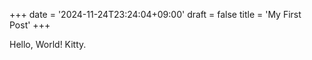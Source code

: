 +++
date = '2024-11-24T23:24:04+09:00'
draft = false
title = 'My First Post'
+++

Hello, World! Kitty.
